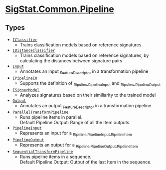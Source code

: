 # [SigStat.Common.Pipeline](./README.md)

## Types

- [`IClassifier`](./IClassifier.md)
	- Trains classification models based on reference signatures
- [`IDistanceClassifier`](./IDistanceClassifier.md)
	- Trains classification models based on reference signatures, by calculating the distances between signature pairs
- [`Input`](./Input.md)
	- Annotates an input [<sub>FeatureDescriptor</sub>](https://github.com/hargitomi97/sigstat/blob/master/docs/md/SigStat/Common/FeatureDescriptor.md) in a transformation pipeline
- [`IPipelineIO`](./IPipelineIO.md)
	- Supports the definition of [<sub>Pipeline.PipelineInput</sub>](https://github.com/hargitomi97/sigstat/blob/master/docs/md/SigStat/Common/Pipeline/PipelineInput.md) and [<sub>Pipeline.PipelineOutput</sub>](https://github.com/hargitomi97/sigstat/blob/master/docs/md/SigStat/Common/Pipeline/PipelineOutput.md)
- [`ISignerModel`](./ISignerModel.md)
	- Analyzes signatures based on their similiarity to the trained model
- [`Output`](./Output.md)
	- Annotates an output [<sub>FeatureDescriptor</sub>](https://github.com/hargitomi97/sigstat/blob/master/docs/md/SigStat/Common/FeatureDescriptor.md) in a transformation pipeline
- [`ParallelTransformPipeline`](./ParallelTransformPipeline.md)
	- Runs pipeline items in parallel.  <br>Default Pipeline Output: Range of all the Item outputs.
- [`PipelineInput`](./PipelineInput.md)
	- Represents an input for a [<sub>Pipeline.PipelineInput.PipelineItem</sub>](https://github.com/hargitomi97/sigstat/blob/master/docs/md/.md)
- [`PipelineOutput`](./PipelineOutput.md)
	- Represents an output for a [<sub>Pipeline.PipelineOutput.PipelineItem</sub>](https://github.com/hargitomi97/sigstat/blob/master/docs/md/.md)
- [`SequentialTransformPipeline`](./SequentialTransformPipeline.md)
	- Runs pipeline items in a sequence.  <br>Default Pipeline Output: Output of the last Item in the sequence.

